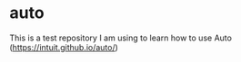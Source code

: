 # auto
This is a test repository I am using to learn how to use Auto (https://intuit.github.io/auto/) 
